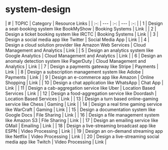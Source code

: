 # system-design



| # | TOPIC | Category | Resource Links |
| :-: | --- | :-: | --- | :-: |
| 1 | Design a seat-booking system like BookMyShow | Booking Systems | Link |
| 2 | Design a ticket booking system like IRCTC | Booking Systems | Link |
| 3 | Design a social media app like Twitter | Social Media App | Link |
| 4 | Design a cloud solution provider like Amazon Web Services | Cloud Management and Analytics | Link |
| 5 | Design an analytics system like Google Analytics | Cloud Management and Analytics | Link |
| 6 | Design an anomaly detection system like PagerDuty | Cloud Management and Analytics | Link |
| 7 | Design a payments gateway like Stripe | Payments | Link |
| 8 | Design a subscription management system like Adobe | Payments | Link |
| 9 | Design an e-commerce app like Amazon | Online Shopping | Link |
| 10 | Design a chat application like WhatsApp | Chat App | Link |
| 11 | Design a cab-aggregation service like Uber | Location Based Services | Link |
| 12 | Design a food-aggregation service like Doordash | Location Based Services | Link |
| 13 | Design a turn based online-gaming service like Chess | Gaming | Link |
| 14 | Design a real time gaming service like WarCraft | Gaming | Link |
| 15 | Design a documentation system like Google Docs | File Sharing | Link |
| 16 | Design a file management system like Amazon S3 | File Sharing | Link |
| 17 | Design an emailing service like GMail | Emailing | Link |
| 18 | Design a live-streaming broadcast app like ESPN | Video Processing | Link |
| 19 | Design an on-demand streaming app like Netflix | Video Processing | Link |
| 20 | Design a live-streaming social media app like Twitch | Video Processing | Link |

